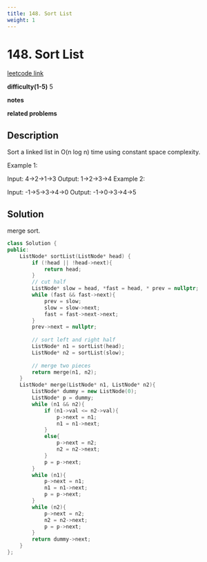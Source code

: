 ```yaml
---
title: 148. Sort List
weight: 1
---
```

# 148. Sort List
[leetcode link](https://leetcode.com/problems/sort-list/)

**difficulty(1-5)** 
5

**notes**   

**related problems**


## Description
Sort a linked list in O(n log n) time using constant space complexity.

Example 1:

Input: 4->2->1->3
Output: 1->2->3->4
Example 2:

Input: -1->5->3->4->0
Output: -1->0->3->4->5

## Solution
merge sort.
```c++
class Solution {
public:
    ListNode* sortList(ListNode* head) {
        if (!head || !head->next){
            return head;
        }
        // cut half
        ListNode* slow = head, *fast = head, * prev = nullptr;
        while (fast && fast->next){
            prev = slow;
            slow = slow->next;
            fast = fast->next->next;
        }
        prev->next = nullptr;
        
        // sort left and right half
        ListNode* n1 = sortList(head);
        ListNode* n2 = sortList(slow);
        
        // merge two pieces
        return merge(n1, n2);
    }
    ListNode* merge(ListNode* n1, ListNode* n2){
        ListNode* dummy = new ListNode(0);
        ListNode* p = dummy;
        while (n1 && n2){
            if (n1->val <= n2->val){
                p->next = n1;
                n1 = n1->next;
            }
            else{
                p->next = n2;
                n2 = n2->next;
            }
            p = p->next;
        }
        while (n1){
            p->next = n1;
            n1 = n1->next;
            p = p->next;
        }
        while (n2){
            p->next = n2;
            n2 = n2->next;
            p = p->next;
        }
        return dummy->next;
    }
};
```



